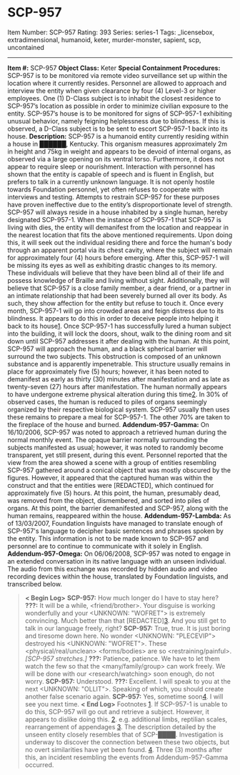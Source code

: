 # SCP-957
Item Number: SCP-957
Rating: 393
Series: series-1
Tags: _licensebox, extradimensional, humanoid, keter, murder-monster, sapient, scp, uncontained

---

**Item #:** SCP-957
**Object Class:** Keter
**Special Containment Procedures:** SCP-957 is to be monitored via remote video surveillance set up within the location where it currently resides. Personnel are allowed to approach and interview the entity when given clearance by four (4) Level-3 or higher employees.
One (1) D-Class subject is to inhabit the closest residence to SCP-957’s location as possible in order to minimize civilian exposure to the entity. SCP-957’s house is to be monitored for signs of SCP-957-1 exhibiting unusual behavior, namely feigning helplessness due to blindness. If this is observed, a D-Class subject is to be sent to escort SCP-957-1 back into its house.
**Description:** SCP-957 is a humanoid entity currently residing within a house in ██████, Kentucky. This organism measures approximately 2m in height and 75kg in weight and appears to be devoid of internal organs, as observed via a large opening on its ventral torso. Furthermore, it does not appear to require sleep or nourishment. Interaction with personnel has shown that the entity is capable of speech and is fluent in English, but prefers to talk in a currently unknown language. It is not openly hostile towards Foundation personnel, yet often refuses to cooperate with interviews and testing. Attempts to restrain SCP-957 for these purposes have proven ineffective due to the entity’s disproportionate level of strength.
SCP-957 will always reside in a house inhabited by a single human, hereby designated SCP-957-1. When the instance of SCP-957-1 that SCP-957 is living with dies, the entity will demanifest from the location and reappear in the nearest location that fits the above mentioned requirements. Upon doing this, it will seek out the individual residing there and force the human's body through an apparent portal via its chest cavity, where the subject will remain for approximately four (4) hours before emerging. After this, SCP-957-1 will be missing its eyes as well as exhibiting drastic changes to its memory. These individuals will believe that they have been blind all of their life and possess knowledge of Braille and living without sight. Additionally, they will believe that SCP-957 is a close family member, a dear friend, or a partner in an intimate relationship that had been severely burned all over its body. As such, they show affection for the entity but refuse to touch it.
Once every month, SCP-957-1 will go into crowded areas and feign distress due to its blindness. It appears to do this in order to deceive people into helping it back to its house[1](javascript:;). Once SCP-957-1 has successfully lured a human subject into the building, it will lock the doors, shout, walk to the dining room and sit down until SCP-957 addresses it after dealing with the human. At this point, SCP-957 will approach the human, and a black spherical barrier will surround the two subjects. This obstruction is composed of an unknown substance and is apparently impenetrable. This structure usually remains in place for approximately five (5) hours; however, it has been noted to demanifest as early as thirty (30) minutes after manifestation and as late as twenty-seven (27) hours after manifestation. The human normally appears to have undergone extreme physical alteration during this time[2](javascript:;). In 30% of observed cases, the human is reduced to piles of organs seemingly organized by their respective biological system. SCP-957 usually then uses these remains to prepare a meal for SCP-957-1. The other 70% are taken to the fireplace of the house and burned.
**Addendum-957-Gamma:** On 16/10/2006, SCP-957 was noted to approach a retrieved human during the normal monthly event. The opaque barrier normally surrounding the subjects manifested as usual; however, it was noted to randomly become transparent, yet still present, during this event. Personnel reported that the view from the area showed a scene with a group of entities resembling SCP-957 gathered around a conical object that was mostly obscured by the figures. However, it appeared that the captured human was within the construct and that the entities were [REDACTED], which continued for approximately five (5) hours. At this point, the human, presumably dead, was removed from the object, dismembered, and sorted into piles of organs. At this point, the barrier demanifested and SCP-957, along with the human remains, reappeared within the house.
**Addendum-957-Lambda:** As of 13/03/2007, Foundation linguists have managed to translate enough of SCP-957's language to decipher basic sentences and phrases spoken by the entity. This information is not to be made known to SCP-957 and personnel are to continue to communicate with it solely in English.
**Addendum-957-Omega:** On 06/06/2008, SCP-957 was noted to engage in an extended conversation in its native language with an unseen individual. The audio from this exchange was recorded by hidden audio and video recording devices within the house, translated by Foundation linguists, and transcribed below.
> **< Begin Log>**
> **SCP-957:** How much longer do I have to stay here?
> **???:** It will be a while, <friend/brother>. Your disguise is working wonderfully and your <UNKNOWN: "WOFRET"> is extremely convincing. Much better than that [REDACTED][3](javascript:;). And you still get to talk in our language freely, right?
> **SCP-957:** True, true. It is just boring and tiresome down here. No wonder <UNKNOWN: "PLECEVIP"> destroyed his <UNKNOWN: "WOFRET">. These <physical/real/unclean> <forms/bodies> are so <restraining/painful>. _[SCP-957 stretches.]_
> **???:** Patience, patience. We have to let them watch the few so that the <many/family/group> can work freely. We will be done with our <research/watching> soon enough, do not worry.
> **SCP-957:** Understood.
> **???:** Excellent. I will speak to you at the next <UNKNOWN: "OLLIT">. Speaking of which, you should create another false scenario again.
> **SCP-957:** Yes, sometime soon[4](javascript:;). I will see you next time.
> **< End Log>**
Footnotes
[1](javascript:;). If SCP-957-1 is unable to do this, SCP-957 will go out and retrieve a subject. However, it appears to dislike doing this.
[2](javascript:;). e.g. additional limbs, reptilian scales, rearrangement of appendages
[3](javascript:;). The description detailed by the unseen entity closely resembles that of SCP-████. Investigation is underway to discover the connection between these two objects, but no overt similarities have yet been found.
[4](javascript:;). Three (3) months after this, an incident resembling the events from Addendum-957-Gamma occurred.